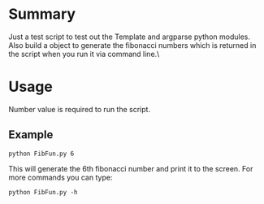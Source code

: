 # Summary

Just a test script to test out the Template and argparse python modules. Also build a object to generate the fibonacci numbers
which is returned in the script when you run it via command line.\

# Usage

Number value is required to run the script.

## Example

```
python FibFun.py 6
```

This will generate the 6th fibonacci number and print it to the screen.
For more commands you can type:

```
python FibFun.py -h
```
